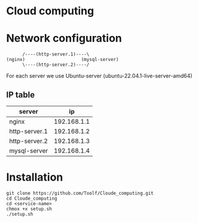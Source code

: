 # Cloud computing

# Network configuration
```
      /----(http-server.1)----\
(nginx)                     (mysql-server)
      \----(http-server.2)----/
```

For each server we use Ubuntu-server (ubuntu-22.04.1-live-server-amd64)

## IP table

| server        | ip          |
| ------------- | ----------- |
| nginx         | 192.168.1.1 |
| http-server.1 | 192.168.1.2 |
| http-server.2 | 192.168.1.3 |
| mysql-server  | 192.168.1.4 |


# Installation

```
git clone https://github.com/Toolf/Cloude_computing.git
cd Cloude_computing
cd <service-name>
chmox +x setup.sh
./setup.sh
```